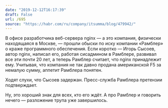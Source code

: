```yaml
---
date: "2019-12-12T16:17:39"
draft: False
url: /695
source: "https://habr.com/ru/company/itsumma/blog/479942/"
---
```


В офисе разработчика веб-сервера nginx — а это компания, физически находящаяся в Москве, — прошли обыски по иску компании «Рамблер» о краже программного обеспечения. Если коротко — Игорь Сысоев, автор nginx, написал его, работая сисадмином в Рамблере, развивал все эти почти 20 лет, а теперь Рамблер считает, что nginx принадлежит ему. Учитывая, что компания не так давно продана американской F5 за немалую сумму, аппетит Рамблера понятен.

Ходят слухи, что Сысоев задержан. Пресс-служба Рамблера претензии подтверждает. 

Ну, это хороший знак для всех, кто его ждёт. А про Рамблер и говорить нечего — разложение трупа уже завершилось.
